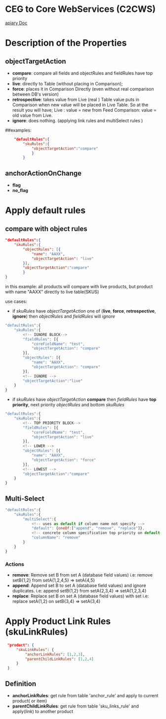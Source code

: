 # CEG to Core WebServices (C2CWS)
[apiary  Doc](https://docs.explinapi.apiary.io/#)
# Description of the Properties

## objectTargetAction
- **compare**: compare all fields and objectRules and fieldRules have top priority
- **live**: directly to Table (without placing in Comparison);
- **force**: places it in Comparison Directly (even without real comparison between DB's version)
- **retrospective**: takes value from Live (real ) Table value puts in Comparison
    when new value will be placed in Live Table. So at the result you will have;
    Live : value = new from Feed
    Comparison: value = old value from Live.
- **ignore**: does nothing. (applying link rules and multiSelect rules )

##examples:
```json
    "defaultRules":{
        "skuRules":{
            "objectTargetAction":"compare"
            }
        }
```

## anchorActionOnChange
- **flag**
- **no_flag**

# Apply default rules
## compare with object rules
```json
"defaultRules":{
    "skuRules":{
        "objectRules": [{
            "name": "AAXX",
            "objectTargetAction": "live"
        }],
        "objectTargetAction":"compare"
        }
}
```
in this example: all products will compare with live products, but
product with name "AAXX" directly to live table(SKUS)

use cases:
- if *skuRules* have *objectTargetAction* one of  (**live**, **force**, **retrospective**, **ignore**) then *objectRules* and *fieldRules* will *ignore*  
```javascript
"defaultRules":{  
    "skuRules":{
        <!-- IGNORE BLOCK-->
        "fieldRules": [{
            "coreFieldName": "test",
            "objectTargetAction": "compare"
        }],
        "objectRules": [{
            "name": "AAXX",
            "objectTargetAction": "compare"
        }],
        <!-- IGNORE -->
        "objectTargetAction":"live"
    }
}
```
- if *skuRules* have *objectTargetAction* **compare** then *fieldRules* have **top priority**, next priority *objectRules* and bottom *skuRules*  
```javascript
"defaultRules":{  
    "skuRules":{
        <!-- TOP PRIORITY BLOCK-->
        "fieldRules": [{
            "coreFieldName": "test",
            "objectTargetAction": "live"
        }],
        <!-- LOWER -->
        "objectRules": [{
            "name": "AAXX",
            "objectTargetAction": "force"
        }],
        <!-- LOWEST -->
        "objectTargetAction":"compare"
    }
}
```
## Multi-Select

```javascript
"defaultRules":{  
    "skuRules":{
        "multiSelect":{
            <!-- uses as default if column name not specify -->
            "default": {oneOf:["append", "remove", "replace"]},
            <!-- concrete column specification top priority on default-->
            "columnName": "remove"
        }
    }
}
```

### Actions
- **remove**: Remove set B from set A (database field values) i.e: remove setB{1,2} from setA{1,2,4,5} => setA{4,5}
- **append**: Append set B to set A (database field values) and ignore duplicates. i.e: append setB{1,2} from setA{2,3,4} => setA{1,2,3,4}
- **replace**: Replace set B on set A (database field values) with set i.e: replace setA{1,2} on setB{3,4}  => setA{3,4}

# Apply Product Link Rules (skuLinkRules)

```json
 "product": {
     "skuLinkRules": {
         "anchorLinkRules": [1,2,3],
         "parentChildLinkRules": [1,2,4]
     }
 }
```
## Definition
- **anchorLinkRules**: get rule from table 'anchor_rule' and apply to current product( or item)
- **parentChildLinkRules**: get rule from table 'sku_links_rule' and apply(*link*) to another product
